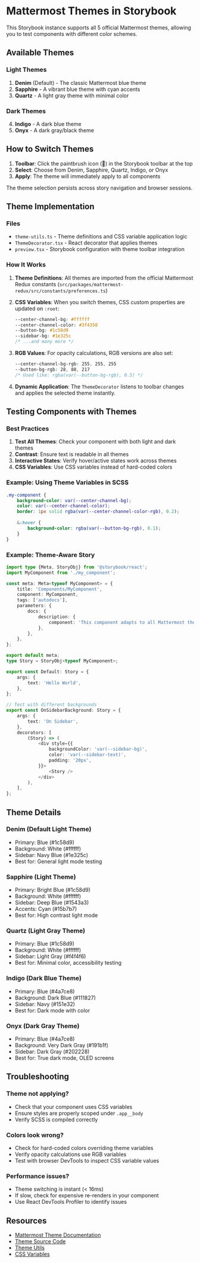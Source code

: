 # Mattermost Themes in Storybook

This Storybook instance supports all 5 official Mattermost themes, allowing you to test components with different color schemes.

## Available Themes

### Light Themes
1. **Denim** (Default) - The classic Mattermost blue theme
2. **Sapphire** - A vibrant blue theme with cyan accents
3. **Quartz** - A light gray theme with minimal color

### Dark Themes
4. **Indigo** - A dark blue theme
5. **Onyx** - A dark gray/black theme

## How to Switch Themes

1. **Toolbar**: Click the paintbrush icon (🎨) in the Storybook toolbar at the top
2. **Select**: Choose from Denim, Sapphire, Quartz, Indigo, or Onyx
3. **Apply**: The theme will immediately apply to all components

The theme selection persists across story navigation and browser sessions.

## Theme Implementation

### Files
- `theme-utils.ts` - Theme definitions and CSS variable application logic
- `ThemeDecorator.tsx` - React decorator that applies themes
- `preview.tsx` - Storybook configuration with theme toolbar integration

### How It Works

1. **Theme Definitions**: All themes are imported from the official Mattermost Redux constants (`src/packages/mattermost-redux/src/constants/preferences.ts`)

2. **CSS Variables**: When you switch themes, CSS custom properties are updated on `:root`:
   ```css
   --center-channel-bg: #ffffff
   --center-channel-color: #3f4350
   --button-bg: #1c58d9
   --sidebar-bg: #1e325c
   /* ...and many more */
   ```

3. **RGB Values**: For opacity calculations, RGB versions are also set:
   ```css
   --center-channel-bg-rgb: 255, 255, 255
   --button-bg-rgb: 28, 88, 217
   /* Used like: rgba(var(--button-bg-rgb), 0.5) */
   ```

4. **Dynamic Application**: The `ThemeDecorator` listens to toolbar changes and applies the selected theme instantly.

## Testing Components with Themes

### Best Practices

1. **Test All Themes**: Check your component with both light and dark themes
2. **Contrast**: Ensure text is readable in all themes
3. **Interactive States**: Verify hover/active states work across themes
4. **CSS Variables**: Use CSS variables instead of hard-coded colors

### Example: Using Theme Variables in SCSS

```scss
.my-component {
    background-color: var(--center-channel-bg);
    color: var(--center-channel-color);
    border: 1px solid rgba(var(--center-channel-color-rgb), 0.2);
    
    &:hover {
        background-color: rgba(var(--button-bg-rgb), 0.1);
    }
}
```

### Example: Theme-Aware Story

```typescript
import type {Meta, StoryObj} from '@storybook/react';
import MyComponent from './my_component';

const meta: Meta<typeof MyComponent> = {
    title: 'Components/MyComponent',
    component: MyComponent,
    tags: ['autodocs'],
    parameters: {
        docs: {
            description: {
                component: 'This component adapts to all Mattermost themes. Try switching themes in the toolbar!',
            },
        },
    },
};

export default meta;
type Story = StoryObj<typeof MyComponent>;

export const Default: Story = {
    args: {
        text: 'Hello World',
    },
};

// Test with different backgrounds
export const OnSidebarBackground: Story = {
    args: {
        text: 'On Sidebar',
    },
    decorators: [
        (Story) => (
            <div style={{
                backgroundColor: 'var(--sidebar-bg)',
                color: 'var(--sidebar-text)',
                padding: '20px',
            }}>
                <Story />
            </div>
        ),
    ],
};
```

## Theme Details

### Denim (Default Light Theme)
- Primary: Blue (#1c58d9)
- Background: White (#ffffff)
- Sidebar: Navy Blue (#1e325c)
- Best for: General light mode testing

### Sapphire (Light Theme)
- Primary: Bright Blue (#1c58d9)
- Background: White (#ffffff)
- Sidebar: Deep Blue (#1543a3)
- Accents: Cyan (#15b7b7)
- Best for: High contrast light mode

### Quartz (Light Gray Theme)
- Primary: Blue (#1c58d9)
- Background: White (#ffffff)
- Sidebar: Light Gray (#f4f4f6)
- Best for: Minimal color, accessibility testing

### Indigo (Dark Blue Theme)
- Primary: Blue (#4a7ce8)
- Background: Dark Blue (#111827)
- Sidebar: Navy (#151e32)
- Best for: Dark mode with color

### Onyx (Dark Gray Theme)
- Primary: Blue (#4a7ce8)
- Background: Very Dark Gray (#191b1f)
- Sidebar: Dark Gray (#202228)
- Best for: True dark mode, OLED screens

## Troubleshooting

### Theme not applying?
- Check that your component uses CSS variables
- Ensure styles are properly scoped under `.app__body`
- Verify SCSS is compiled correctly

### Colors look wrong?
- Check for hard-coded colors overriding theme variables
- Verify opacity calculations use RGB variables
- Test with browser DevTools to inspect CSS variable values

### Performance issues?
- Theme switching is instant (< 16ms)
- If slow, check for expensive re-renders in your component
- Use React DevTools Profiler to identify issues

## Resources

- [Mattermost Theme Documentation](https://docs.mattermost.com/preferences/customize-theme-colors.html)
- [Theme Source Code](../src/packages/mattermost-redux/src/constants/preferences.ts)
- [Theme Utils](../src/packages/mattermost-redux/src/utils/theme_utils.ts)
- [CSS Variables](../src/sass/base/_css_variables.scss)

